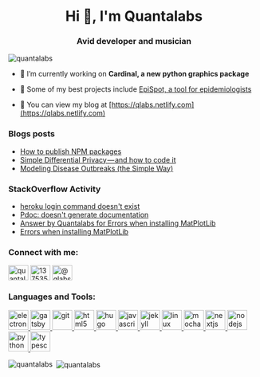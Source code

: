 <h1 align="center">Hi 👋, I'm Quantalabs</h1>
<h3 align="center">Avid developer and musician</h3>

<p align="left"> <img src="https://komarev.com/ghpvc/?username=quantalabs&label=Profile%20views&color=0e75b6&style=flat" alt="quantalabs" /> </p>

- 🔭 I’m currently working on **Cardinal, a new python graphics package**

- 👯 Some of my best projects include [EpiSpot, a tool for epidemiologists](https://github.com/epispot/epispot)

- 📝 You can view my blog at [https://qlabs.netlify.com](https://qlabs.netlify.com)

### Blogs posts
<!-- BLOG-POST-LIST:START -->
- [How to publish NPM packages](https://medium.com/javascript-in-plain-english/how-to-publish-npm-packages-6f70178fe789?source=rss-12bae4e5b0a0------2)
- [Simple Differential Privacy — and how to code it](https://medium.com/@qlabs/simple-differential-privacy-and-how-to-code-it-f2fd52e675b?source=rss-12bae4e5b0a0------2)
- [Modeling Disease Outbreaks (the Simple Way)](https://medium.com/swlh/modeling-disease-outbreaks-the-simple-way-7bbec8c060bb?source=rss-12bae4e5b0a0------2)
<!-- BLOG-POST-LIST:END -->

### StackOverflow Activity
<!-- STACKOVERFLOW:START -->
- [heroku login command doesn't exist](https://stackoverflow.com/questions/65164186/heroku-login-command-doesnt-exist)
- [Pdoc: doesn't generate documentation](https://stackoverflow.com/questions/65030177/pdoc-doesnt-generate-documentation)
- [Answer by Quantalabs for Errors when installing MatPlotLib](https://stackoverflow.com/questions/64744232/errors-when-installing-matplotlib/64961985#64961985)
- [Errors when installing MatPlotLib](https://stackoverflow.com/questions/64744232/errors-when-installing-matplotlib)
<!-- STACKOVERFLOW:END -->

<h3 align="left">Connect with me:</h3>
<p align="left">
<a href="https://dev.to/quantalabs" target="blank"><img align="center" src="https://cdn.jsdelivr.net/npm/simple-icons@3.0.1/icons/dev-dot-to.svg" alt="quantalabs" height="30" width="40" /></a>
<a href="https://stackoverflow.com/users/13753505" target="blank"><img align="center" src="https://cdn.jsdelivr.net/npm/simple-icons@3.0.1/icons/stackoverflow.svg" alt="13753505" height="30" width="40" /></a>
<a href="https://medium.com/@qlabs" target="blank"><img align="center" src="https://cdn.jsdelivr.net/npm/simple-icons@3.0.1/icons/medium.svg" alt="@qlabs" height="30" width="40" /></a>
</p>

<h3 align="left">Languages and Tools:</h3>
<p align="left"> <a href="https://www.electronjs.org" target="_blank"> <img src="https://devicons.github.io/devicon/devicon.git/icons/electron/electron-original.svg" alt="electron" width="40" height="40"/> </a> <a href="https://www.gatsbyjs.com/" target="_blank"> <img src="https://www.vectorlogo.zone/logos/gatsbyjs/gatsbyjs-icon.svg" alt="gatsby" width="40" height="40"/> </a> <a href="https://git-scm.com/" target="_blank"> <img src="https://www.vectorlogo.zone/logos/git-scm/git-scm-icon.svg" alt="git" width="40" height="40"/> </a> <a href="https://www.w3.org/html/" target="_blank"> <img src="https://devicons.github.io/devicon/devicon.git/icons/html5/html5-original-wordmark.svg" alt="html5" width="40" height="40"/> </a> <a href="https://gohugo.io/" target="_blank"> <img src="https://api.iconify.design/logos-hugo.svg" alt="hugo" width="40" height="40"/> </a> <a href="https://developer.mozilla.org/en-US/docs/Web/JavaScript" target="_blank"> <img src="https://devicons.github.io/devicon/devicon.git/icons/javascript/javascript-original.svg" alt="javascript" width="40" height="40"/> </a> <a href="https://jekyllrb.com/" target="_blank"> <img src="https://www.vectorlogo.zone/logos/jekyllrb/jekyllrb-icon.svg" alt="jekyll" width="40" height="40"/> </a> <a href="https://www.linux.org/" target="_blank"> <img src="https://devicons.github.io/devicon/devicon.git/icons/linux/linux-original.svg" alt="linux" width="40" height="40"/> </a> <a href="https://mochajs.org" target="_blank"> <img src="https://www.vectorlogo.zone/logos/mochajs/mochajs-icon.svg" alt="mocha" width="40" height="40"/> </a> <a href="https://nextjs.org/" target="_blank"> <img src="https://cdn.worldvectorlogo.com/logos/nextjs-3.svg" alt="nextjs" width="40" height="40"/> </a> <a href="https://nodejs.org" target="_blank"> <img src="https://devicons.github.io/devicon/devicon.git/icons/nodejs/nodejs-original-wordmark.svg" alt="nodejs" width="40" height="40"/> </a> <a href="https://www.python.org" target="_blank"> <img src="https://devicons.github.io/devicon/devicon.git/icons/python/python-original.svg" alt="python" width="40" height="40"/> </a> <a href="https://www.typescriptlang.org/" target="_blank"> <img src="https://devicons.github.io/devicon/devicon.git/icons/typescript/typescript-original.svg" alt="typescript" width="40" height="40"/> </a> </p>

<p><img align="left" src="https://github-readme-stats.vercel.app/api/top-langs?username=quantalabs&show_icons=true&locale=en&layout=compact" alt="quantalabs" /></p>

<p>&nbsp;<img align="center" src="https://github-readme-stats.vercel.app/api?username=quantalabs&show_icons=true&locale=en" alt="quantalabs" /></p>
